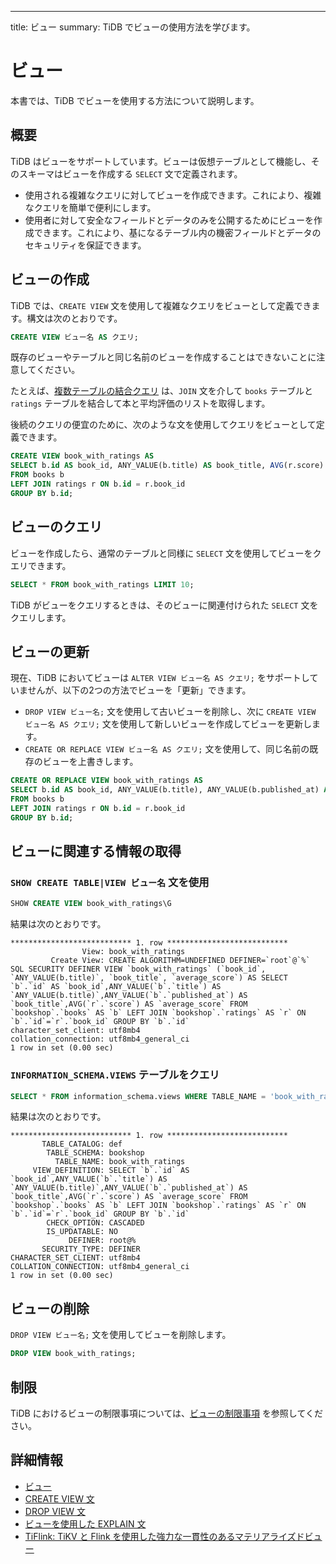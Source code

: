 ---
title: ビュー
summary: TiDB でビューの使用方法を学びます。

# ビュー

本書では、TiDB でビューを使用する方法について説明します。

## 概要

TiDB はビューをサポートしています。ビューは仮想テーブルとして機能し、そのスキーマはビューを作成する `SELECT` 文で定義されます。

- 使用される複雑なクエリに対してビューを作成できます。これにより、複雑なクエリを簡単で便利にします。
- 使用者に対して安全なフィールドとデータのみを公開するためにビューを作成できます。これにより、基になるテーブル内の機密フィールドとデータのセキュリティを保証できます。

## ビューの作成

TiDB では、`CREATE VIEW` 文を使用して複雑なクエリをビューとして定義できます。構文は次のとおりです。

```sql
CREATE VIEW ビュー名 AS クエリ;
```

既存のビューやテーブルと同じ名前のビューを作成することはできないことに注意してください。

たとえば、[複数テーブルの結合クエリ](/develop/dev-guide-join-tables.md) は、`JOIN` 文を介して `books` テーブルと `ratings` テーブルを結合して本と平均評価のリストを取得します。

後続のクエリの便宜のために、次のような文を使用してクエリをビューとして定義できます。

```sql
CREATE VIEW book_with_ratings AS
SELECT b.id AS book_id, ANY_VALUE(b.title) AS book_title, AVG(r.score) AS average_score
FROM books b
LEFT JOIN ratings r ON b.id = r.book_id
GROUP BY b.id;
```

## ビューのクエリ

ビューを作成したら、通常のテーブルと同様に `SELECT` 文を使用してビューをクエリできます。

```sql
SELECT * FROM book_with_ratings LIMIT 10;
```

TiDB がビューをクエリするときは、そのビューに関連付けられた `SELECT` 文をクエリします。

## ビューの更新

現在、TiDB においてビューは `ALTER VIEW ビュー名 AS クエリ;` をサポートしていませんが、以下の2つの方法でビューを「更新」できます。

-  `DROP VIEW ビュー名;` 文を使用して古いビューを削除し、次に `CREATE VIEW ビュー名 AS クエリ;` 文を使用して新しいビューを作成してビューを更新します。
-  `CREATE OR REPLACE VIEW ビュー名 AS クエリ;` 文を使用して、同じ名前の既存のビューを上書きします。

```sql
CREATE OR REPLACE VIEW book_with_ratings AS
SELECT b.id AS book_id, ANY_VALUE(b.title), ANY_VALUE(b.published_at) AS book_title, AVG(r.score) AS average_score
FROM books b
LEFT JOIN ratings r ON b.id = r.book_id
GROUP BY b.id;
```

## ビューに関連する情報の取得

### `SHOW CREATE TABLE|VIEW ビュー名` 文を使用

```sql
SHOW CREATE VIEW book_with_ratings\G
```

結果は次のとおりです。

```
*************************** 1. row ***************************
                View: book_with_ratings
         Create View: CREATE ALGORITHM=UNDEFINED DEFINER=`root`@`%` SQL SECURITY DEFINER VIEW `book_with_ratings` (`book_id`, `ANY_VALUE(b.title)`, `book_title`, `average_score`) AS SELECT `b`.`id` AS `book_id`,ANY_VALUE(`b`.`title`) AS `ANY_VALUE(b.title)`,ANY_VALUE(`b`.`published_at`) AS `book_title`,AVG(`r`.`score`) AS `average_score` FROM `bookshop`.`books` AS `b` LEFT JOIN `bookshop`.`ratings` AS `r` ON `b`.`id`=`r`.`book_id` GROUP BY `b`.`id`
character_set_client: utf8mb4
collation_connection: utf8mb4_general_ci
1 row in set (0.00 sec)
```

### `INFORMATION_SCHEMA.VIEWS` テーブルをクエリ

```sql
SELECT * FROM information_schema.views WHERE TABLE_NAME = 'book_with_ratings'\G
```

結果は次のとおりです。

```
*************************** 1. row ***************************
       TABLE_CATALOG: def
        TABLE_SCHEMA: bookshop
          TABLE_NAME: book_with_ratings
     VIEW_DEFINITION: SELECT `b`.`id` AS `book_id`,ANY_VALUE(`b`.`title`) AS `ANY_VALUE(b.title)`,ANY_VALUE(`b`.`published_at`) AS `book_title`,AVG(`r`.`score`) AS `average_score` FROM `bookshop`.`books` AS `b` LEFT JOIN `bookshop`.`ratings` AS `r` ON `b`.`id`=`r`.`book_id` GROUP BY `b`.`id`
        CHECK_OPTION: CASCADED
        IS_UPDATABLE: NO
             DEFINER: root@%
       SECURITY_TYPE: DEFINER
CHARACTER_SET_CLIENT: utf8mb4
COLLATION_CONNECTION: utf8mb4_general_ci
1 row in set (0.00 sec)
```

## ビューの削除

`DROP VIEW ビュー名;` 文を使用してビューを削除します。

```sql
DROP VIEW book_with_ratings;
```

## 制限

TiDB におけるビューの制限事項については、[ビューの制限事項](/views.md#limitations) を参照してください。

## 詳細情報

- [ビュー](/views.md)
- [CREATE VIEW 文](/sql-statements/sql-statement-create-view.md)
- [DROP VIEW 文](/sql-statements/sql-statement-drop-view.md)
- [ビューを使用した EXPLAIN 文](/explain-views.md)
- [TiFlink: TiKV と Flink を使用した強力な一貫性のあるマテリアライズドビュー](https://github.com/tiflink/tiflink)